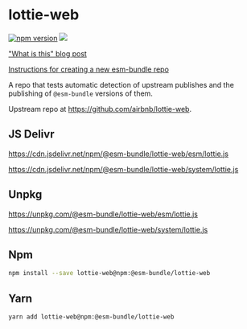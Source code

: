 # lottie-web

[![npm version](https://img.shields.io/npm/v/@esm-bundle/lottie-web.svg?style=flat)](https://www.npmjs.com/package/@esm-bundle/lottie-web) [![](https://data.jsdelivr.com/v1/package/npm/@esm-bundle/lottie-web/badge)](https://www.jsdelivr.com/package/npm/@esm-bundle/lottie-web)

["What is this" blog post](https://medium.com/@joeldenning/an-esm-bundle-for-any-npm-package-5f850db0e04d)

[Instructions for creating a new esm-bundle repo](https://github.com/esm-bundle/new-repo-instructions)

A repo that tests automatic detection of upstream publishes and the publishing of `@esm-bundle` versions of them.

Upstream repo at https://github.com/airbnb/lottie-web.

## JS Delivr

https://cdn.jsdelivr.net/npm/@esm-bundle/lottie-web/esm/lottie.js

https://cdn.jsdelivr.net/npm/@esm-bundle/lottie-web/system/lottie.js

## Unpkg

https://unpkg.com/@esm-bundle/lottie-web/esm/lottie.js

https://unpkg.com/@esm-bundle/lottie-web/system/lottie.js

## Npm

```sh
npm install --save lottie-web@npm:@esm-bundle/lottie-web
```

## Yarn

```sh
yarn add lottie-web@npm:@esm-bundle/lottie-web
```
